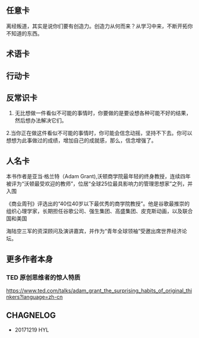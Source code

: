 ## 任意卡
离经叛道，其实是说你们要有创造力。创造力从何而来？从学习中来，不断开拓你不知道的东西。

## 术语卡

## 行动卡

## 反常识卡

1. 无比想做一件看似不可能的事情时，你要做的是要设想各种可能不好的结果，然后想办法解决它们。

2.当你正在做这件看似不可能的事情时，你可能会信念动摇，坚持不下去。你可以想想为此事做过的成绩，增加自己的成就感，那么，信念增强了。

## 人名卡
本书作者是亚当·格兰特（Adam Grant),沃顿商学院最年轻的终身教授，连续四年被评为“沃顿最受欢迎的教师”，位居“全球25位最具影响力的管理思想家”之列，并入围

《商业周刊》评选出的“40位40岁以下最优秀的商学院教授”。他是谷歌最推崇的组织心理学家，长期担任谷歌公司、强生集团、高盛集团、皮克斯动画，以及联合国和美国

海陆空三军的资深顾问及演讲嘉宾，并作为“青年全球领袖”受邀出席世界经济论坛。

## 更多作者本身

### TED 原创思维者的惊人特质

https://www.ted.com/talks/adam_grant_the_surprising_habits_of_original_thinkers?language=zh-cn


## CHAGNELOG

- 20171219 HYL

